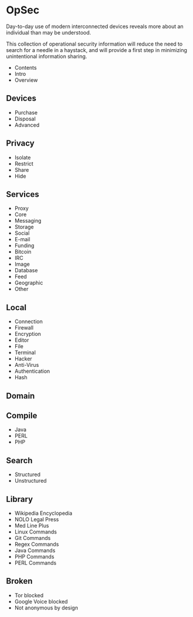 # OpSec

Day-to-day use of modern interconnected 
devices reveals more about an individual 
than may be understood. 

This collection of operational security information will 
reduce the need to search for a needle 
in a haystack, and will provide a first 
step in minimizing unintentional 
information sharing.

- Contents 
- Intro 
- Overview 

## Devices 
- Purchase 
- Disposal 
- Advanced 

## Privacy 
- Isolate 
- Restrict 
- Share 
- Hide 

## Services 
- Proxy 
- Core 
- Messaging 
- Storage
- Social 
- E-mail 
- Funding
- Bitcoin
- IRC
- Image
- Database 
- Feed
- Geographic 
- Other

## Local 
- Connection
- Firewall
- Encryption
- Editor
- File
- Terminal
- Hacker
- Anti-Virus
- Authentication
- Hash

## Domain

## Compile
- Java
- PERL
- PHP

## Search 
- Structured 
- Unstructured 

## Library
- Wikipedia Encyclopedia
- NOLO Legal Press 
- Med Line Plus 
- Linux Commands 
- Git Commands 
- Regex Commands 
- Java Commands
- PHP Commands
- PERL Commands

## Broken 
- Tor blocked 
- Google Voice blocked 
- Not anonymous by design
